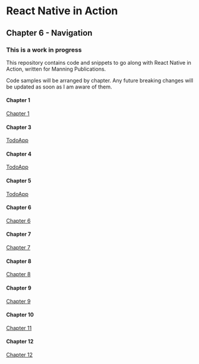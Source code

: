# React Native in Action

## Chapter 6 - Navigation

### This is a work in progress

This repository contains code and snippets to go along with React Native in Action, written for Manning Publications.

Code samples will be arranged by chapter. Any future breaking changes will be updated as soon as I am aware of them.

#### Chapter 1

[Chapter 1](https://github.com/dabit3/react-native-in-action/tree/chapter1)

#### Chapter 3

[TodoApp](https://github.com/dabit3/react-native-in-action/tree/chapter3)

#### Chapter 4

[TodoApp](https://github.com/dabit3/react-native-in-action/tree/chapter4)

#### Chapter 5

[TodoApp](https://github.com/dabit3/react-native-in-action/tree/chapter5)

#### Chapter 6

[Chapter 6](https://github.com/dabit3/react-native-in-action/tree/chapter6)

#### Chapter 7

[Chapter 7](https://github.com/dabit3/react-native-in-action/tree/chapter7)

#### Chapter 8
[Chapter 8](https://github.com/dabit3/react-native-in-action/tree/chapter8)

#### Chapter 9
[Chapter 9](https://github.com/dabit3/react-native-in-action/tree/chapter9)

#### Chapter 10
[Chapter 11](https://github.com/dabit3/react-native-in-action/tree/chapter10)

#### Chapter 12
[Chapter 12](https://github.com/dabit3/react-native-in-action/tree/chapter12)
